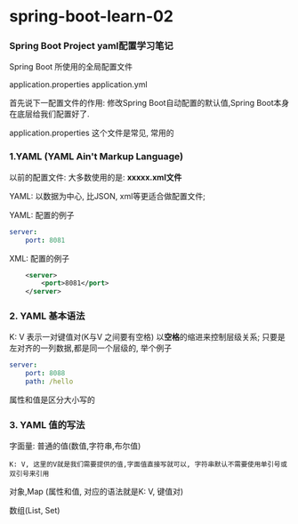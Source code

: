 # spring-boot-learn-02

### Spring Boot Project yaml配置学习笔记

Spring Boot 所使用的全局配置文件

application.properties
application.yml


首先说下一配置文件的作用: 修改Spring Boot自动配置的默认值,Spring Boot本身在底层给我们配置好了.

application.properties 这个文件是常见, 常用的


### 1.YAML (YAML Ain't Markup Language)

以前的配置文件: 大多数使用的是: **xxxxx.xml文件**

YAML: 以数据为中心, 比JSON, xml等更适合做配置文件;

YAML: 配置的例子
```yaml
server:
    port: 8081
```

XML: 配置的例子
```xml
    <server>
        <port>8081</port>
    </server>
```

### 2. YAML 基本语法
K: V 表示一对键值对(K与V 之间要有空格)
以**空格**的缩进来控制层级关系; 只要是左对齐的一列数据,都是同一个层级的, 举个例子
```yaml
server:
    port: 8088
    path: /hello
```
属性和值是区分大小写的

### 3. YAML 值的写法
字面量: 普通的值(数值,字符串,布尔值)

    K: V, 这里的V就是我们需要提供的值,字面值直接写就可以, 字符串默认不需要使用单引号或双引号来引用

对象,Map (属性和值, 对应的语法就是K: V, 键值对)


数组(List, Set)

